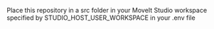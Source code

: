 Place this repository in a src folder in your MoveIt Studio workspace specified by STUDIO_HOST_USER_WORKSPACE in your .env file 